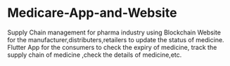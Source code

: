 # Medicare-App-and-Website
Supply Chain management for pharma industry using Blockchain
Website for the manufacturer,distributers,retailers to update the status of medicine.
Flutter App for the consumers to check the expiry of medicine, track the supply chain of medicine ,check the details of medicine,etc.
